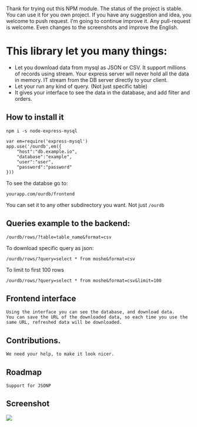 Thank for trying out this NPM module. The status of the project is stable. You can use it for you own project.
If you have any suggestion and idea, you welcome to push request. I'm going to continue improve it.
Any pull-request is welcome. Even changes to the screenshots and improve the English.

# This library let you many things:

- Let you download data from mysql as JSON or CSV. It support millions of records using stream. Your express server will never hold all the data in memory. IT stream from the DB server directly to your client.
- Let your run any kind of query. (Not just specific table)
- It gives your interface to see the data in the database, and add filter and orders.

## How to install it 

	npm i -s node-express-mysql

	var em=require('express-mysql')
	app.use('/ourdb',em({
		"host":"db.example.io",
		"database":"example",
		"user":"user",
		"password":"password"
	}))

To see the databse go to:

	yourapp.com/ourdb/frontend

You can set it to any other subdirectory you want. Not just `/ourdb`


## Queries example to the backend:

	/ourdb/rows/?table=table_name&format=csv

To download specific query as json:

	/ourdb/rows/?query=select * from moshe&format=csv

To limit to first 100 rows
	
	/ourdb/rows/?query=select * from moshe&format=csv&limit=100

## Frontend interface	

	Using the interface you can see the database, and download data.
	You can save the URL of the downloaded data, so each time you use the same URL, refreshed data will be downloaded.


## Contributions.

	We need your help, to make it look nicer. 

## Roadmap
	
	Support for JSONP 

## Screenshot

![](http://snag.gy/CfBGS.jpg)
